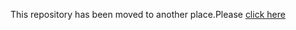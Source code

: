 This repository has been moved to another place.Please [click here](https://github.com/FormAssembly/formassembly-api) 
